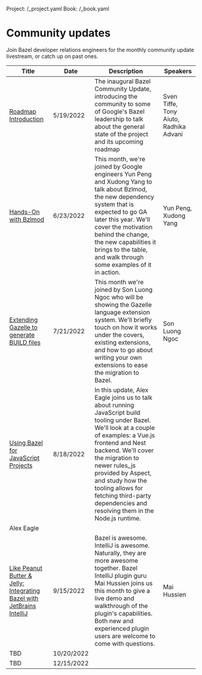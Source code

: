 Project: /_project.yaml
Book: /_book.yaml

# Community updates

Join Bazel developer relations engineers for the monthly community update
livestream, or catch up on past ones.

Title                                       | Date        | Description | Speakers
--------                                    | --------    | --------    | --------
[Roadmap Introduction](https://www.youtube.com/watch?v=gYrZDl7K9JM)                        | 5/19/2022   | The inaugural Bazel Community Update, introducing the community to some of Google's Bazel leadership to talk about the general state of the project and its upcoming roadmap | Sven Tiffe, Tony Aiuto, Radhika Advani
[Hands-On with Bzlmod](https://www.youtube.com/watch?v=MuW5XNcFukE)                        | 6/23/2022   | This month, we're joined by Google engineers Yun Peng and Xudong Yang to talk about Bzlmod, the new dependency system that is expected to go GA later this year. We'll cover the motivation behind the change, the new capabilities it brings to the table, and walk through some examples of it in action. | Yun Peng, Xudong Yang
[Extending Gazelle to generate BUILD files](https://www.youtube.com/watch?v=E1-U7EAfhXw)   | 7/21/2022   | This month we're joined by Son Luong Ngoc who will be showing the Gazelle language extension system. We'll briefly touch on how it works under the covers, existing extensions, and how to go about writing your own extensions to ease the migration to Bazel. | Son Luong Ngoc
[Using Bazel for JavaScript Projects](https://www.youtube.com/watch?v=RIfYqX0JJYk) | 8/18/2022 | In this update, Alex Eagle joins us to talk about running JavaScript build tooling under Bazel. We'll look at a couple of examples: a Vue.js frontend and Nest backend. We'll cover the migration to newer rules_js provided by Aspect, and study how the tooling allows for fetching third-party dependencies and resolving them in the Node.js runtime.
| Alex Eagle
[Like Peanut Butter & Jelly: Integrating Bazel with JetBrains IntelliJ](https://www.youtube.com/watch?v=wMrua-W-LC4) | 9/15/2022 | Bazel is awesome. IntelliJ is awesome. Naturally, they are more awesome together. Bazel IntelliJ plugin guru Mai Hussien joins us this month to give a live demo and walkthrough of the plugin's capabilities. Both new and experienced plugin users are welcome to come with questions. | Mai Hussien
TBD | 10/20/2022 | |
TBD | 12/15/2022 | |
